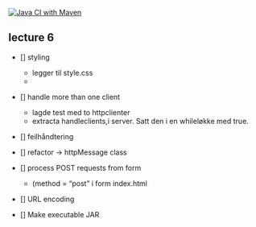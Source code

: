 [![Java CI with Maven](https://github.com/SigmundGjengedal/http-v2/actions/workflows/maven.yml/badge.svg)](https://github.com/SigmundGjengedal/http-v2/actions/workflows/maven.yml)

## lecture 6
* [] styling
  - legger til style.css
   -  
* [] handle more than one client
   - lagde test med to httpclienter
   - extracta handleclients,i server. Satt den i en whileløkke med true.

* [] feilhåndtering

* [] refactor -> httpMessage class

* [] process POST requests from form  
    - (method = “post” i form index.html
    
* [] URL encoding

* [] Make executable JAR
